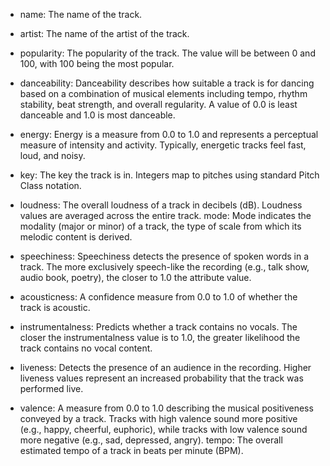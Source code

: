 - name: The name of the track.

- artist: The name of the artist of the track.

- popularity: The popularity of the track. The value will be between 0 and 100, with 100 being the most popular.

- danceability: Danceability describes how suitable a track is for dancing based on a combination of musical elements including tempo, rhythm stability, beat strength, and overall regularity. A value of 0.0 is least danceable and 1.0 is most danceable.

- energy: Energy is a measure from 0.0 to 1.0 and represents a perceptual measure of intensity and activity. Typically, energetic tracks feel fast, loud, and noisy.

- key: The key the track is in. Integers map to pitches using standard Pitch Class notation.

- loudness: The overall loudness of a track in decibels (dB). Loudness values are averaged across the entire track.
mode: Mode indicates the modality (major or minor) of a track, the type of scale from which its melodic content is derived.

- speechiness: Speechiness detects the presence of spoken words in a track. The more exclusively speech-like the recording (e.g., talk show, audio book, poetry), the closer to 1.0 the attribute value.

- acousticness: A confidence measure from 0.0 to 1.0 of whether the track is acoustic.

- instrumentalness: Predicts whether a track contains no vocals. The closer the instrumentalness value is to 1.0, the greater likelihood the track contains no vocal content.

- liveness: Detects the presence of an audience in the recording. Higher liveness values represent an increased probability that the
track was performed live.

- valence: A measure from 0.0 to 1.0 describing the musical positiveness conveyed by a track. Tracks with high valence sound more positive (e.g., happy, cheerful, euphoric), while tracks with low valence sound more negative (e.g., sad, depressed, angry).
tempo: The overall estimated tempo of a track in beats per minute (BPM).